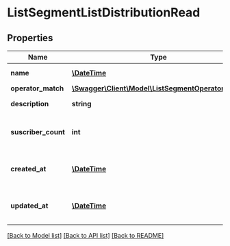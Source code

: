# ListSegmentListDistributionRead

## Properties
Name | Type | Description | Notes
------------ | ------------- | ------------- | -------------
**name** | [**\DateTime**](\DateTime.md) | Segment name | 
**operator_match** | [**\Swagger\Client\Model\ListSegmentOperatorMatch**](ListSegmentOperatorMatch.md) |  | 
**description** | **string** | Segment description | [optional] 
**suscriber_count** | **int** | Total suscribers on updated date | [optional] 
**created_at** | [**\DateTime**](\DateTime.md) | Date &amp; Time resource created | [optional] 
**updated_at** | [**\DateTime**](\DateTime.md) | Date &amp; Time resource updated | [optional] 

[[Back to Model list]](../../README.md#documentation-for-models) [[Back to API list]](../../README.md#documentation-for-api-endpoints) [[Back to README]](../../README.md)

